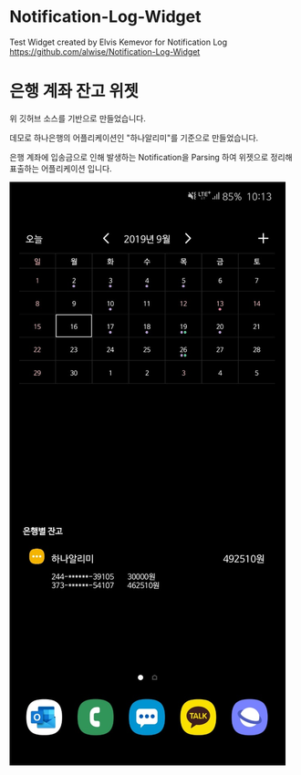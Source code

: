 # Notification-Log-Widget
 Test Widget created by Elvis Kemevor for Notification Log
 https://github.com/alwise/Notification-Log-Widget

 # 은행 계좌 잔고 위젯
위 깃허브 소스를 기반으로 만들었습니다. 

데모로 하나은행의 어플리케이션인 "하나알리미"를 기준으로 만들었습니다. 

은행 계좌에 입송금으로 인해 발생하는 Notification을 Parsing 하여
위젯으로 정리해 표출하는 어플리케이션 입니다. 

![데모 위젯 실행 결과](./KakaoTalk_20190916_221337235.jpg)
